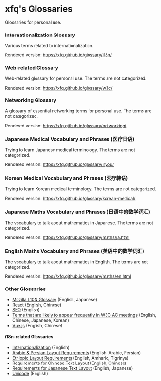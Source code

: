 # xfq's Glossaries

Glossaries for personal use.

### Internationalization Glossary

Various terms related to internationalization.

Rendered version: https://xfq.github.io/glossary/i18n/

### Web-related Glossary

Web-related glossary for personal use. The terms are not categorized.

Rendered version: https://xfq.github.io/glossary/w3c/

### Networking Glossary

A glossary of essential networking terms for personal use. The terms are not categorized.

Rendered version: https://xfq.github.io/glossary/networking/

### Japanese Medical Vocabulary and Phrases (医疗日语)

Trying to learn Japanese medical terminology. The terms are not categorized.

Rendered version: https://xfq.github.io/glossary/iryou/

### Korean Medical Vocabulary and Phrases (医疗韩语)

Trying to learn Korean medical terminology. The terms are not categorized.

Rendered version: https://xfq.github.io/glossary/korean-medical/

### Japanese Maths Vocabulary and Phrases (日语中的数学词汇)

The vocabulary to talk about mathematics in Japanese. The terms are not categorized.

Rendered version: https://xfq.github.io/glossary/maths/ja.html

### English Maths Vocabulary and Phrases (英语中的数学词汇)

The vocabulary to talk about mathematics in English. The terms are not categorized.

Rendered version: https://xfq.github.io/glossary/maths/en.html

### Other Glossaries

* [Mozilla L10N Glossary](https://github.com/mozilla-japan/translation/wiki/Mozilla-L10N-Glossary) (English, Japanese)
* [React](https://github.com/reactjs/zh-hans.reactjs.org/issues/2) (English, Chinese)
* [SEO](https://www.searchenginejournal.com/seo-glossary/432898/) (English)
* [Terms that are likely to appear frequently in W3C AC meetings](https://www.w3.org/2020/05/words) (English, Chinese, Japanese, Korean)
* [Vue.js](https://github.com/vuejs-translations/docs-zh-cn/wiki/%E7%BF%BB%E8%AF%91%E9%A1%BB%E7%9F%A5) (English, Chinese)

#### i18n-related Glossaries

* [Internationalization](https://www.w3.org/TR/i18n-glossary/) (English)
* [Arabic & Persian Layout Requirements](https://www.w3.org/TR/alreq/#glossary) (English, Arabic, Persian)
* [Ethiopic Layout Requirements](https://www.w3.org/TR/elreq/#glossary) (English, Amharic, Tigrinya)
* [Requirements for Chinese Text Layout](https://w3c.github.io/clreq/#glossary) (English, Chinese)
* [Requirements for Japanese Text Layout](https://w3c.github.io/jlreq/#terminology) (English, Japanese)
* [Unicode](https://www.unicode.org/glossary/) (English)
